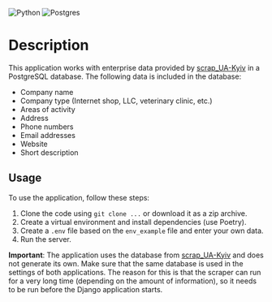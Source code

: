 ![Python](https://img.shields.io/badge/python-3670A0?style=for-the-badge&logo=python&logoColor=ffdd54)
![Postgres](https://img.shields.io/badge/postgres-%23316192.svg?style=for-the-badge&logo=postgresql&logoColor=white)

# Description

This application works with enterprise data provided
by [scrap_UA-Kyiv](https://github.com/ValeriyFromUA/scrap_UA-Kyiv.git) in a PostgreSQL database. The following data is
included in the database:

- Company name
- Company type (Internet shop, LLC, veterinary clinic, etc.)
- Areas of activity
- Address
- Phone numbers
- Email addresses
- Website
- Short description

## Usage

To use the application, follow these steps:

1. Clone the code using `git clone ...` or download it as a zip archive.
2. Create a virtual environment and install dependencies (use Poetry).
3. Create a `.env` file based on the `env_example` file and enter your own data.
4. Run the server.

**Important**:
The application uses the database from [scrap_UA-Kyiv](https://github.com/ValeriyFromUA/scrap_UA-Kyiv.git) and does not
generate its own. Make sure that the same database is used in the settings of both applications. The reason for this is
that the scraper can run for a very long time (depending on the amount of information), so it needs to be run before the
Django application starts.
